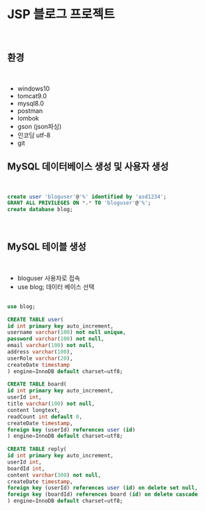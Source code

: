 # JSP 블로그 프로젝트
​
## 환경
​
- windows10
- tomcat9.0
- mysql8.0
- postman
- lombok
- gson (json파싱)
- 인코딩 utf-8
- git
​

## MySQL 데이터베이스 생성 및 사용자 생성
​

```sql
create user 'bloguser'@'%' identified by 'asd1234';
GRANT ALL PRIVILEGES ON *.* TO 'bloguser'@'%';
create database blog;
```
​
## MySQL 테이블 생성
​
- bloguser 사용자로 접속
- use blog; 데이터 베이스 선택
​
```sql
​
use blog;
​
CREATE TABLE user(
id int primary key auto_increment,
username varchar(100) not null unique,
password varchar(100) not null,
email varchar(100) not null,
address varchar(100),
userRole varchar(20),
createDate timestamp
) engine=InnoDB default charset=utf8;
​
CREATE TABLE board(
id int primary key auto_increment,
userId int,
title varchar(100) not null,
content longtext,
readCount int default 0,
createDate timestamp,
foreign key (userId) references user (id)
) engine=InnoDB default charset=utf8;
​
CREATE TABLE reply(
id int primary key auto_increment,
userId int,
boardId int,
content varchar(300) not null,
createDate timestamp,
foreign key (userId) references user (id) on delete set null,
foreign key (boardId) references board (id) on delete cascade
) engine=InnoDB default charset=utf8;
```
